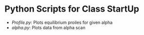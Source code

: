 # Python Scripts for Class StartUp

- *Profile.py*:	Plots equilibrium proiles for given alpha
- *alpha.py*:   Plots data from alpha scan

